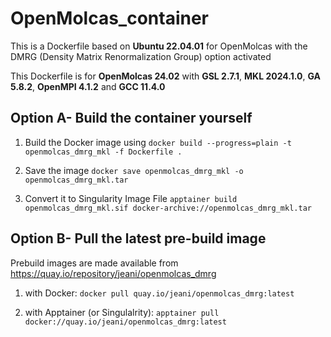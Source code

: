 # OpenMolcas_container

This is a Dockerfile based on **Ubuntu 22.04.01** for OpenMolcas with the DMRG (Density Matrix Renormalization Group) option activated

This Dockerfile is for **OpenMolcas 24.02** with **GSL 2.7.1**, **MKL 2024.1.0**, **GA 5.8.2**, **OpenMPI 4.1.2** and **GCC 11.4.0**


## Option A- Build the container yourself

1. Build the Docker image using `docker build --progress=plain -t openmolcas_dmrg_mkl -f Dockerfile .`

2. Save the image `docker save openmolcas_dmrg_mkl -o openmolcas_dmrg_mkl.tar`

3. Convert it to Singularity Image File `apptainer build openmolcas_dmrg_mkl.sif docker-archive://openmolcas_dmrg_mkl.tar`

## Option B- Pull the latest pre-build image 

Prebuild images are made available from https://quay.io/repository/jeani/openmolcas_dmrg

1. with Docker: `docker pull quay.io/jeani/openmolcas_dmrg:latest`

2. with Apptainer (or Singulalrity): `apptainer pull docker://quay.io/jeani/openmolcas_dmrg:latest`
